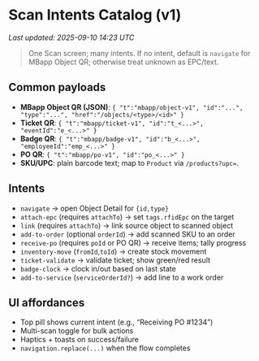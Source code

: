 # Scan Intents Catalog (v1)
_Last updated: 2025-09-10 14:23 UTC_


> One Scan screen; many intents. If no intent, default is `navigate` for MBapp Object QR; otherwise treat unknown as EPC/text.

## Common payloads
- **MBapp Object QR (JSON)**: `{ "t":"mbapp/object-v1", "id":"...", "type":"...", "href":"/objects/<type>/<id>" }`  
- **Ticket QR**: `{ "t":"mbapp/ticket-v1", "id":"t_<...>", "eventId":"e_<...>" }`  
- **Badge QR**: `{ "t":"mbapp/badge-v1", "id":"b_<...>", "employeeId":"emp_<...>" }`  
- **PO QR**: `{ "t":"mbapp/po-v1", "id":"po_<...>" }`  
- **SKU/UPC**: plain barcode text; map to `Product` via `/products?upc=`.

## Intents
- `navigate` → open Object Detail for `{id,type}`  
- `attach-epc` (requires `attachTo`) → set `tags.rfidEpc` on the target  
- `link` (requires `attachTo`) → link source object to scanned object  
- `add-to-order` (optional `orderId`) → add scanned SKU to an order  
- `receive-po` (requires `poId` or PO QR) → receive items; tally progress  
- `inventory-move` (`fromId`,`toId`) → create stock movement  
- `ticket-validate` → validate ticket; show green/red result  
- `badge-clock` → clock in/out based on last state  
- `add-to-service` (`serviceOrderId?`) → add line to a work order

## UI affordances
- Top pill shows current intent (e.g., “Receiving PO #1234”)
- Multi-scan toggle for bulk actions
- Haptics + toasts on success/failure
- `navigation.replace(...)` when the flow completes
